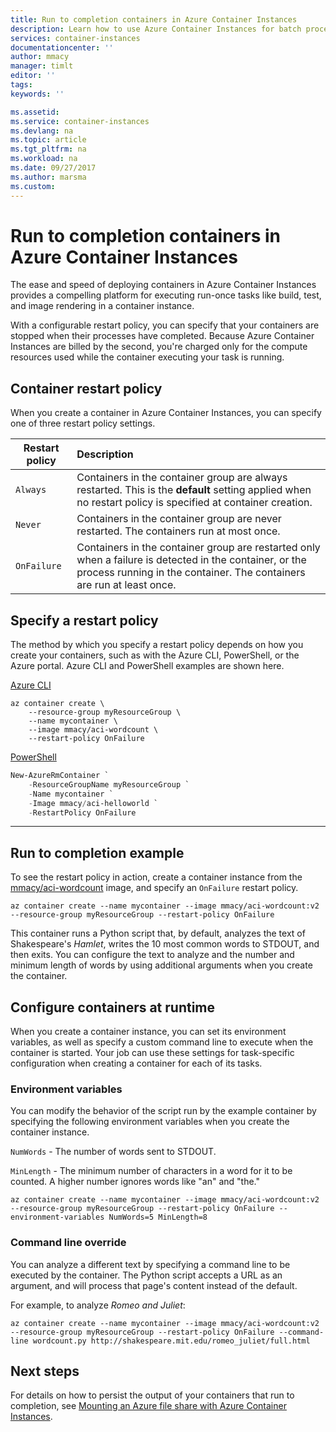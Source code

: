 ```yaml
---
title: Run to completion containers in Azure Container Instances
description: Learn how to use Azure Container Instances for batch processes like build jobs and image rendering.
services: container-instances
documentationcenter: ''
author: mmacy
manager: timlt
editor: ''
tags:
keywords: ''

ms.assetid:
ms.service: container-instances
ms.devlang: na
ms.topic: article
ms.tgt_pltfrm: na
ms.workload: na
ms.date: 09/27/2017
ms.author: marsma
ms.custom:
---
```


# Run to completion containers in Azure Container Instances

The ease and speed of deploying containers in Azure Container Instances provides a compelling platform for executing run-once tasks like build, test, and image rendering in a container instance.

With a configurable restart policy, you can specify that your containers are stopped when their processes have completed. Because Azure Container Instances are billed by the second, you're charged only for the compute resources used while the container executing your task is running.

## Container restart policy

When you create a container in Azure Container Instances, you can specify one of three restart policy settings.

| Restart policy   | Description |
| ---------------- | :---------- |
| `Always` | Containers in the container group are always restarted. This is the **default** setting applied when no restart policy is specified at container creation. |
| `Never` | Containers in the container group are never restarted. The containers run at most once. |
| `OnFailure` | Containers in the container group are restarted only when a failure is detected in the container, or the process running in the container. The containers are run at least once. |

## Specify a restart policy

The method by which you specify a restart policy depends on how you create your containers, such as with the Azure CLI, PowerShell, or the Azure portal. Azure CLI and PowerShell examples are shown here.

[Azure CLI](#tab/azure-cli)

```azurecli
az container create \
    --resource-group myResourceGroup \
    --name mycontainer \
    --image mmacy/aci-wordcount \
    --restart-policy OnFailure
```

[PowerShell](#tab/azure-powershell)

```powershell
New-AzureRmContainer `
    -ResourceGroupName myResourceGroup `
    -Name mycontainer `
    -Image mmacy/aci-helloworld `
    -RestartPolicy OnFailure
```

---

## Run to completion example

To see the restart policy in action, create a container instance from the [mmacy/aci-wordcount](https://hub.docker.com/r/mmacy/aci-wordcount/) image, and specify an `OnFailure` restart policy.

```azurecli-interactive
az container create --name mycontainer --image mmacy/aci-wordcount:v2 --resource-group myResourceGroup --restart-policy OnFailure
```

This container runs a Python script that, by default, analyzes the text of Shakespeare's *Hamlet*, writes the 10 most common words to STDOUT, and then exits. You can configure the text to analyze and the number and minimum length of words by using additional arguments when you create the container.

## Configure containers at runtime

When you create a container instance, you can set its environment variables, as well as specify a custom command line to execute when the container is started. Your job can use these settings for task-specific configuration when creating a container for each of its tasks.

### Environment variables

You can modify the behavior of the script run by the example container by specifying the following environment variables when you create the container instance.

`NumWords` - The number of words sent to STDOUT.

`MinLength` - The minimum number of characters in a word for it to be counted. A higher number ignores words like "an" and "the."

```azurecli-interactive
az container create --name mycontainer --image mmacy/aci-wordcount:v2 --resource-group myResourceGroup --restart-policy OnFailure --environment-variables NumWords=5 MinLength=8
```

### Command line override

You can analyze a different text by specifying a command line to be executed by the container. The Python script accepts a URL as an argument, and will process that page's content instead of the default.

For example, to analyze *Romeo and Juliet*:

```azurecli-interactive
az container create --name mycontainer --image mmacy/aci-wordcount:v2 --resource-group myResourceGroup --restart-policy OnFailure --command-line wordcount.py http://shakespeare.mit.edu/romeo_juliet/full.html
```

## Next steps

For details on how to persist the output of your containers that run to completion, see [Mounting an Azure file share with Azure Container Instances](container-instances-mounting-azure-files-volume.md).